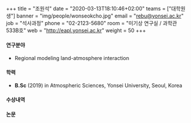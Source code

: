 +++
title = "조원석"
date = "2020-03-13T18:10:46+02:00"
teams = ["대학원생"]
banner = "img/people/wonseokcho.jpg"
email = "rebu@yonsei.ac.kr"
job = "석사과정"
phone = "02-2123-5680"
room = "미기상 연구실 / 과학관 533B호"
web = "http://eapl.yonsei.ac.kr"
weight = 50
+++

#### 연구분야
 + Regional modeling land-atmosphere interaction

#### 학력
 + **B.Sc** (2019) in Atmospheric Sciences, Yonsei University, Seoul, Korea

#### 수상내역

#### 논문
